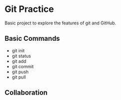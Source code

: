 # Git Practice

Basic project to explore the features of git and GitHub.

## Basic Commands

* git init
* git status
* git add
* git commit
* git push
* git pull

## Collaboration
